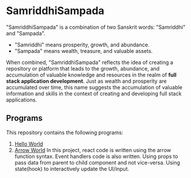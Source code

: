 # SamriddhiSampada

"SamriddhiSampada" is a combination of two Sanskrit words: "Samriddhi" and "Sampada".

- "Samriddhi" means prosperity, growth, and abundance.
- "Sampada" means wealth, treasure, and valuable assets.

When combined, "SamriddhiSampada" reflects the idea of creating a repository or platform that leads to the growth, abundance, and accumulation of valuable knowledge and resources in the realm of <b>full stack application development</b>. Just as wealth and prosperity are accumulated over time, this name suggests the accumulation of valuable information and skills in the context of creating and developing full stack applications.

## Programs

This repository contains the following programs:

1. [Hello World](hello-world/README.md)
2. [Arrow World](arrow-world/README.md)
   In this project, react code is written using the arrow function syntax.
   Event handlers code is also written. Using props to pass data from parent
   to child component and not vice-versa. Using state(hook) to interactively
   update the UI/input.
